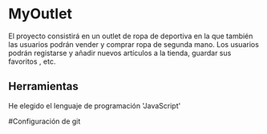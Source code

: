 # MyOutlet
El proyecto consistirá en un outlet de ropa de deportiva en la que también las usuarios podrán vender y comprar ropa de segunda mano. 
Los usuarios podrán registarse y añadir nuevos artículos a la tienda, guardar sus favoritos , etc.


## Herramientas

He elegido el lenguaje de programación 'JavaScript'

#Configuración de git

